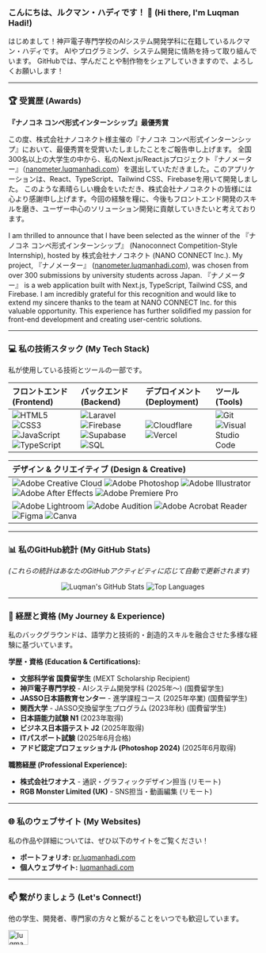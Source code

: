 ### こんにちは、ルクマン・ハディです！ 👋 (Hi there, I'm Luqman Hadi!)

はじめまして！神戸電子専門学校のAIシステム開発学科に在籍しているルクマン・ハディです。
AIやプログラミング、システム開発に情熱を持って取り組んでいます。
GitHubでは、学んだことや制作物をシェアしていきますので、よろしくお願いします！

---

### 🏆 受賞歴 (Awards)

**『ナノコネ コンペ形式インターンシップ』最優秀賞**

この度、株式会社ナノコネクト様主催の『ナノコネ コンペ形式インターンシップ』において、最優秀賞を受賞いたしましたことをご報告申し上げます。
全国300名以上の大学生の中から、私のNext.js/React.jsプロジェクト『ナノメーター』（[nanometer.luqmanhadi.com](https://nanometer.luqmanhadi.com)）を選出していただきました。このアプリケーションは、React、TypeScript、Tailwind CSS、Firebaseを用いて開発しました。
このような素晴らしい機会をいただき、株式会社ナノコネクトの皆様には心より感謝申し上げます。今回の経験を糧に、今後もフロントエンド開発のスキルを磨き、ユーザー中心のソリューション開発に貢献していきたいと考えております。

I am thrilled to announce that I have been selected as the winner of the 『ナノコネ コンペ形式インターンシップ』 (Nanoconnect Competition-Style Internship), hosted by 株式会社ナノコネクト (NANO CONNECT Inc.). My project, 『ナノメーター』 ([nanometer.luqmanhadi.com](https://nanometer.luqmanhadi.com)), was chosen from over 300 submissions by university students across Japan.
『ナノメーター』 is a web application built with Next.js, TypeScript, Tailwind CSS, and Firebase. I am incredibly grateful for this recognition and would like to extend my sincere thanks to the team at NANO CONNECT Inc. for this valuable opportunity. This experience has further solidified my passion for front-end development and creating user-centric solutions.

---

### 💻 私の技術スタック (My Tech Stack)

私が使用している技術とツールの一部です。

| フロントエンド (Frontend) | バックエンド (Backend) | デプロイメント (Deployment) | ツール (Tools) |
| :--- | :--- | :--- | :--- |
| ![HTML5](https://img.shields.io/badge/html5-%23E34F26.svg?style=for-the-badge&logo=html5&logoColor=white) ![CSS3](https://img.shields.io/badge/css3-%231572B6.svg?style=for-the-badge&logo=css3&logoColor=white) ![JavaScript](https://img.shields.io/badge/javascript-%23323330.svg?style=for-the-badge&logo=javascript&logoColor=%23F7DF1E) ![TypeScript](https://img.shields.io/badge/typescript-%23007ACC.svg?style=for-the-badge&logo=typescript&logoColor=white) | ![Laravel](https://img.shields.io/badge/laravel-%23FF2D20.svg?style=for-the-badge&logo=laravel&logoColor=white) ![Firebase](https://img.shields.io/badge/firebase-%23039BE5.svg?style=for-the-badge&logo=firebase&logoColor=white) ![Supabase](https://img.shields.io/badge/supabase-%233ECF8E.svg?style=for-the-badge&logo=supabase&logoColor=white) ![SQL](https://img.shields.io/badge/sql-%2307405e.svg?style=for-the-badge&logo=database&logoColor=white) | ![Cloudflare](https://img.shields.io/badge/Cloudflare-F38020?style=for-the-badge&logo=Cloudflare&logoColor=white) ![Vercel](https://img.shields.io/badge/Vercel-000000?style=for-the-badge&logo=Vercel&logoColor=white) | ![Git](https://img.shields.io/badge/git-%23F05033.svg?style=for-the-badge&logo=git&logoColor=white) ![Visual Studio Code](https://img.shields.io/badge/Visual%20Studio%20Code-007ACC?style=for-the-badge&logo=visualstudiocode&logoColor=white) |


| デザイン & クリエイティブ (Design & Creative) |
| :--- |
| ![Adobe Creative Cloud](https://img.shields.io/badge/Adobe%20Creative%20Cloud-DA1F26?style=for-the-badge&logo=Adobe%20Creative%20Cloud&logoColor=white) ![Adobe Photoshop](https://img.shields.io/badge/adobe%20photoshop-%2331A8FF.svg?style=for-the-badge&logo=adobe%20photoshop&logoColor=white) ![Adobe Illustrator](https://img.shields.io/badge/adobe%20illustrator-%23FF9A00.svg?style=for-the-badge&logo=adobe%20illustrator&logoColor=white) ![Adobe After Effects](https://img.shields.io/badge/adobe%20after%20effects-%239999FF.svg?style=for-the-badge&logo=adobe%20after%20effects&logoColor=white) ![Adobe Premiere Pro](https://img.shields.io/badge/adobe%20premiere%20pro-%23EA77FF.svg?style=for-the-badge&logo=adobe%20premiere%20pro&logoColor=white) |
| ![Adobe Lightroom](https://img.shields.io/badge/Adobe%20Lightroom-31A8FF?style=for-the-badge&logo=Adobe%20Lightroom&logoColor=white) ![Adobe Audition](https://img.shields.io/badge/Adobe%20Audition-9999FF?style=for-the-badge&logo=Adobe%20Audition&logoColor=white) ![Adobe Acrobat Reader](https://img.shields.io/badge/Adobe%20Acrobat%20Reader-EC1C24?style=for-the-badge&logo=Adobe%20Acrobat%20Reader&logoColor=white) ![Figma](https://img.shields.io/badge/figma-%23F24E1E.svg?style=for-the-badge&logo=figma&logoColor=white) ![Canva](https://img.shields.io/badge/canva-%2300C4CC.svg?style=for-the-badge&logo=canva&logoColor=white) |

---

### 📊 私のGitHub統計 (My GitHub Stats)

*(これらの統計はあなたのGitHubアクティビティに応じて自動で更新されます)*

<p align="center">
  <img src="https://github-readme-stats.vercel.app/api?username=luqhardy&show_icons=true&theme=tokyonight&locale=ja" alt="Luqman's GitHub Stats" />
  <img src="https://github-readme-stats.vercel.app/api/top-langs/?username=luqhardy&layout=compact&theme=tokyonight&locale=ja" alt="Top Languages" />
</p>

---

### 📜 経歴と資格 (My Journey & Experience)

私のバックグラウンドは、語学力と技術的・創造的スキルを融合させた多様な経験に基づいています。

**学歴・資格 (Education & Certifications):**
* **文部科学省 国費留学生** (MEXT Scholarship Recipient)
* **神戸電子専門学校** - AIシステム開発学科 (2025年〜) (国費留学生)
* **JASSO日本語教育センター** - 進学課程コース (2025年卒業) (国費留学生)
* **関西大学** - JASSO交換留学生プログラム (2023年秋) (国費留学生)
* **日本語能力試験 N1** (2023年取得)
* **ビジネス日本語テスト J2** (2025年取得)
* **ITパスポート試験** (2025年6月合格)
* **アドビ認定プロフェッショナル (Photoshop 2024)** (2025年6月取得)

**職務経歴 (Professional Experience):**
* **株式会社ワオナス** - 通訳・グラフィックデザイン担当 (リモート)
* **RGB Monster Limited (UK)** - SNS担当・動画編集 (リモート)

---

### 🌐 私のウェブサイト (My Websites)

私の作品や詳細については、ぜひ以下のサイトをご覧ください！

* **ポートフォリオ:** [pr.luqmanhadi.com](https://pr.luqmanhadi.com)
* **個人ウェブサイト:** [luqmanhadi.com](https://luqmanhadi.com)

---

### 📫 繋がりましょう (Let's Connect!)

他の学生、開発者、専門家の方々と繋がることをいつでも歓迎しています。

<p align="left">
<a href="https://www.linkedin.com/in/luqman-hadi/" target="blank"><img align="center" src="https://raw.githubusercontent.com/rahuldkjain/github-profile-readme-generator/master/src/images/icons/Social/linked-in-alt.svg" alt="luqman-hadi" height="30" width="40" /></a>
</p>
